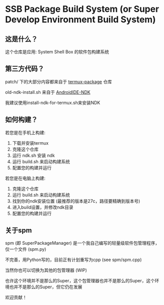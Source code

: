 # SSB Package Build System (or Super Develop Environment Build System)

## 这是什么？
这个仓库是应用: System Shell Box 的软件包构建系统

## 第三方代码？

patch/ 下的大部分内容都来自于 [termux-package](https://github.com/termux/termux-packages) 仓库

old-ndk-install.sh 来自于 [AndroidIDE-NDK](https://github.com/MrIkso/AndroidIDE-NDK)

我建议使用install-ndk-for-termux.sh来安装NDK

## 如何构建？
若您是在手机上构建:

1. 下载并安装termux
2. 克隆这个仓库
3. 运行 ndk.sh 安装 ndk
4. 运行 build.sh 来启动构建系统
5. 配置您的构建并运行

若您是在电脑上构建:
1. 克隆这个仓库
2. 运行 build.sh 来启动构建系统
3. 找到你的ndk安装位置 (最推荐的版本是27c，路径要精确到版本号)
4. 进入build设置，并修改ndk目录
5. 配置您的构建并运行

## 关于spm
spm (即 SuperPackageManager) 是一个我自己编写的轻量级软件包管理程序，仅一个文件 (spm.py)

不完善，用Python写的，目前正有计划重写为cpp (see spm/spm.cpp)

当然你也可以切换为其他的包管理器 (WIP)

也许这个环境并不是那么的Super，这个包管理器也并不是那么的Super，这个环境也并不是那么的Super，但它仍在发展

欢迎贡献！